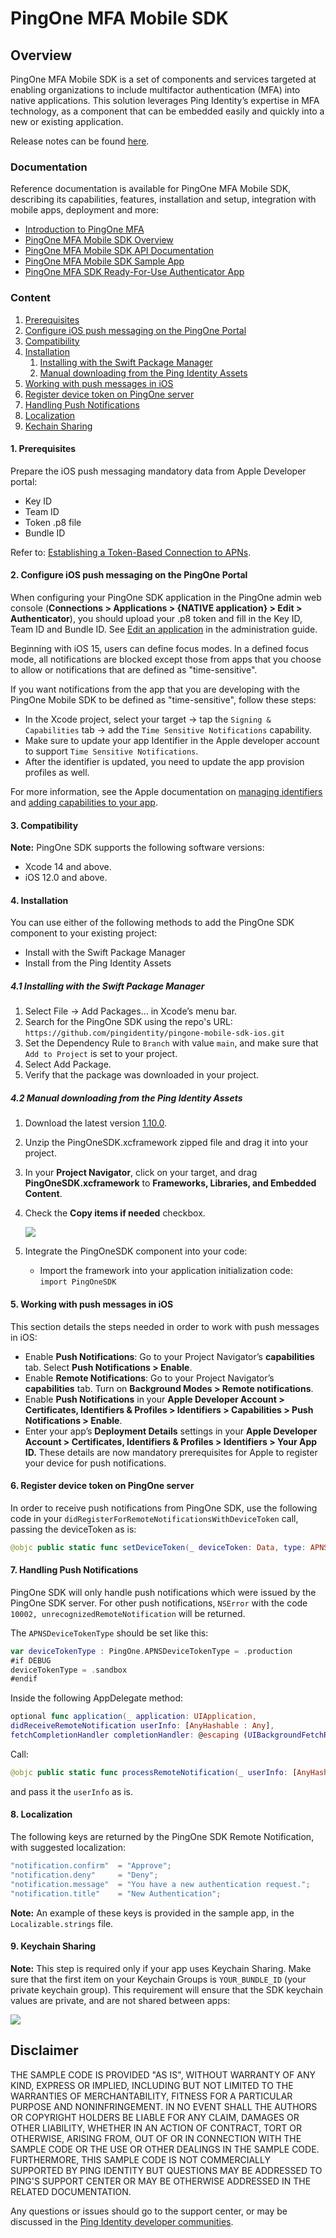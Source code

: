# PingOne MFA Mobile SDK

## Overview

PingOne MFA Mobile SDK is a set of components and services targeted at enabling organizations to include multifactor authentication (MFA) into native applications.
This solution leverages Ping Identity’s expertise in MFA technology, as a component that can be embedded easily and quickly into a new or existing application. 

Release notes can be found [here](./release-notes.md).

### Documentation

Reference documentation is available for PingOne MFA Mobile SDK, describing its capabilities, features, installation and setup, integration with mobile apps, deployment and more: 

* [Introduction to PingOne MFA](https://docs.pingidentity.com/csh?Product=p1&context=p1mfa_c_introduction)
* [PingOne MFA Mobile SDK Overview](https://apidocs.pingidentity.com/pingone/native-sdks/v1/api/#pingone-mfa-sdk-for-ios)
* [PingOne MFA Mobile SDK API Documentation](https://pingidentity.github.io/pingone-mobile-sdk-ios)
* [PingOne MFA Mobile SDK Sample App](https://github.com/pingidentity/pingone-sample-app-ios)
* [PingOne MFA SDK Ready-For-Use Authenticator App](https://github.com/pingidentity/pingone-authenticator-sample-app-ios)

### Content

1. [Prerequisites](#prerequisites)
2. [Configure iOS push messaging on the PingOne Portal](#configure_push)
3. [Compatibility](#compatibility)
4. [Installation](#installation)
    1. [Installing with the Swift Package Manager](#installation_package)
    2. [Manual downloading from the Ping Identity Assets](#installation_manual)
5. [Working with push messages in iOS](#work_with_push)
6. [Register device token on PingOne server](#register_device)
7. [Handling Push Notifications](#handle_push)
8. [Localization](#localization)
9. [Kechain Sharing](#kechain_sharing)


<a name="prerequisites"></a>
#### 1. Prerequisites

Prepare the iOS push messaging mandatory data from Apple Developer portal:

* Key ID
* Team ID
* Token .p8 file
* Bundle ID

Refer to: [Establishing a Token-Based Connection to APNs](https://developer.apple.com/documentation/usernotifications/setting_up_a_remote_notification_server/establishing_a_token-based_connection_to_apns).

<a name="configure_push"></a>
#### 2. Configure iOS push messaging on the PingOne Portal

When configuring your PingOne SDK application in the PingOne admin web console (**Connections > Applications > {NATIVE application} > Edit > Authenticator**), you should upload your .p8 token and fill in the Key ID, Team ID and Bundle ID. See [Edit an application](https://docs.pingidentity.com/bundle/pingone/page/jez1625773795534.html) in the administration guide.

Beginning with iOS 15, users can define focus modes. In a defined focus mode, all notifications are blocked except those from apps that you choose to allow or notifications that are defined as "time-sensitive".

If you want notifications from the app that you are developing with the PingOne Mobile SDK to be defined as "time-sensitive", follow these steps:

* In the Xcode project, select your target -> tap the `Signing & Capabilities` tab -> add the `Time Sensitive Notifications` capability.
* Make sure to update your app Identifier in the Apple developer account to support `Time Sensitive Notifications`.
* After the identifier is updated, you need to update the app provision profiles as well. 

For more information, see the Apple documentation on [managing identifiers](https://developer.apple.com/help/account/manage-identifiers/enable-app-capabilities) and [adding capabilities to your app](https://developer.apple.com/documentation/xcode/adding-capabilities-to-your-app).

<a name="compatibility"></a>
#### 3. Compatibility

**Note:** PingOne SDK supports the following software versions:

* Xcode 14 and above.
* iOS 12.0 and above.

<a name="installation"></a>
#### 4. Installation

You can use either of the following methods to add the PingOne SDK component to your existing project:

* Install with the Swift Package Manager
* Install from the Ping Identity Assets

<a name="installation_package"></a>
##### 4.1 Installing with the Swift Package Manager

1. Select File → Add Packages… in Xcode’s menu bar.
2. Search for the PingOne SDK using the repo's URL: `https://github.com/pingidentity/pingone-mobile-sdk-ios.git`
3. Set the Dependency Rule to `Branch` with value `main`, and make sure that `Add to Project` is set to your project.
4. Select Add Package.
5. Verify that the package was downloaded in your project.

<a name="installation_manual"></a>
##### 4.2 Manual downloading from the Ping Identity Assets

1. Download the latest version [1.10.0](https://assets.pingone.com/pingonemobile/ios-sdk/release/PingOneSDK.xcframework.1.10.0.zip).
2. Unzip the PingOneSDK.xcframework zipped file and drag it into your project.
3. In your **Project Navigator**, click on your target, and drag **PingOneSDK.xcframework** to **Frameworks, Libraries, and Embedded Content**.
4. Check the **Copy items if needed** checkbox.

    ![](./img/p1_i_xc11-SDKintegrateIntoIDE.png)

5. Integrate the PingOneSDK component into your code:
	* Import the framework into your application initialization code:<br>`import PingOneSDK`

<a name="work_with_push"></a>
#### 5. Working with push messages in iOS

This section details the steps needed in order to work with push messages in iOS:

* Enable **Push Notifications**: Go to your Project Navigator’s **capabilities** tab. Select **Push Notifications > Enable**.
* Enable **Remote Notifications**: Go to your Project Navigator’s **capabilities** tab. Turn on **Background Modes > Remote notifications**.
* Enable **Push Notifications** in your **Apple Developer Account > Certificates, Identifiers & Profiles > Identifiers > Capabilities > Push Notifications > Enable**.
* Enter your app’s **Deployment Details** settings in your **Apple Developer Account > Certificates, Identifiers & Profiles > Identifiers > Your App ID.** These details are now mandatory prerequisites for Apple to register your device for push notifications.

<a name="register_device"></a>
#### 6. Register device token on PingOne server

In order to receive push notifications from PingOne SDK, use the following code in your `didRegisterForRemoteNotificationsWithDeviceToken` call, passing the deviceToken as is:

```swift
@objc public static func setDeviceToken(_ deviceToken: Data, type: APNSDeviceTokenType, completionHandler: @escaping (_ error: NSError?) -> Void)
```

<a name="handle_push"></a>
#### 7. Handling Push Notifications

PingOne SDK will only handle push notifications which were issued by the PingOne SDK server. For other push notifications, `NSError` with the code `10002, unrecognizedRemoteNotification` will be returned.

The `APNSDeviceTokenType` should be set like this:

```swift
var deviceTokenType : PingOne.APNSDeviceTokenType = .production
#if DEBUG
deviceTokenType = .sandbox
#endif
```

Inside the following AppDelegate method:

```swift
optional func application(_ application: UIApplication,
didReceiveRemoteNotification userInfo: [AnyHashable : Any],
fetchCompletionHandler completionHandler: @escaping (UIBackgroundFetchResult) -> Void)
```

Call:

```swift
@objc public static func processRemoteNotification(_ userInfo: [AnyHashable : Any], completionHandler: @escaping (_ notificationObject: NotificationObject?, _ error: NSError?) -> Void)
```

and pass it the `userInfo` as is.

<a name="localization"></a>
#### 8. Localization

The following keys are returned by the PingOne SDK Remote Notification, with suggested localization:

```swift
"notification.confirm"  = "Approve";
"notification.deny"     = "Deny";
"notification.message"  = "You have a new authentication request.";
"notification.title"    = "New Authentication";
```

**Note:** An example of these keys is provided in the sample app, in the `Localizable.strings` file.

<a name="kechain_sharing"></a>
#### 9. Keychain Sharing

**Note:** This step is required only if your app uses Keychain Sharing.
Make sure that the first item on your Keychain Groups is `YOUR_BUNDLE_ID` (your private keychain group). This requirement will ensure that the SDK keychain values are private, and are not shared between apps​:

![](./img/p1_i_SDKkeychainSharing.png)

## Disclaimer

THE SAMPLE CODE IS PROVIDED "AS IS", WITHOUT WARRANTY OF ANY KIND, EXPRESS OR
IMPLIED, INCLUDING BUT NOT LIMITED TO THE WARRANTIES OF MERCHANTABILITY,
FITNESS FOR A PARTICULAR PURPOSE AND NONINFRINGEMENT. IN NO EVENT SHALL THE
AUTHORS OR COPYRIGHT HOLDERS BE LIABLE FOR ANY CLAIM, DAMAGES OR OTHER
LIABILITY, WHETHER IN AN ACTION OF CONTRACT, TORT OR OTHERWISE, ARISING FROM,
OUT OF OR IN CONNECTION WITH THE SAMPLE CODE OR THE USE OR OTHER DEALINGS IN
THE SAMPLE CODE.  FURTHERMORE, THIS SAMPLE CODE IS NOT COMMERCIALLY SUPPORTED BY PING IDENTITY BUT QUESTIONS MAY BE ADDRESSED TO PING'S SUPPORT CENTER OR MAY BE OTHERWISE ADDRESSED IN THE RELATED DOCUMENTATION.

Any questions or issues should go to the support center, or may be discussed in the [Ping Identity developer communities](https://community.pingidentity.com/collaborate).
